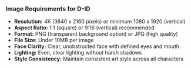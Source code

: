 ### Image Requirements for D-ID

- **Resolution:** 4K (3840 x 2160 pixels) or minimum 1080 x 1920 (vertical)
- **Aspect Ratio:** 1:1 (square) or 9:16 (vertical) recommended
- **Format:** PNG (transparent background option) or JPG (high quality)
- **File Size:** Under 10MB per image
- **Face Clarity:** Clear, unobstructed face with defined eyes and mouth
- **Lighting:** Even, clear lighting without harsh shadows
- **Style Consistency:** Maintain consistent art style across all characters
